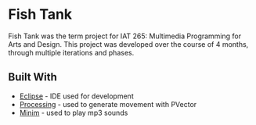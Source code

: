 # Fish Tank

Fish Tank was the term project for IAT 265: Multimedia Programming for Arts and Design. This project was developed over the course of 4 months, through multiple iterations and phases. 

## Built With

* [Eclipse](https://www.eclipse.org/downloads/packages/release/2018-12/r/eclipse-ide-java-developers) - IDE used for development
* [Processing](https://processing.org/download/) - used to generate movement with PVector
* [Minim](http://code.compartmental.net/tools/minim/) - used to play mp3 sounds




